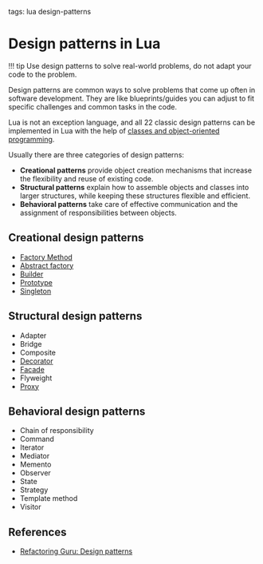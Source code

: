 <!-- Description: List of 22 classical design patterns implemented in Lua programming languages. Learn design patterns in Lua. -->

tags: lua design-patterns

# Design patterns in Lua

!!! tip
    Use design patterns to solve real-world problems, do not adapt your code to the problem.

Design patterns are common ways to solve problems that come up often in software development.
They are like blueprints/guides you can adjust to fit specific challenges and common tasks in the code.

Lua is not an exception language, and all 22 classic design patterns can be implemented in Lua with
the help of [classes and object-oriented programming](/post/object-oriented-programming-in-lua.html).

Usually there are three categories of design patterns:

- **Creational patterns** provide object creation mechanisms that increase the flexibility and
  reuse of existing code.
- **Structural patterns** explain how to assemble objects and classes into larger structures, while keeping these structures flexible and efficient.
- **Behavioral patterns** take care of effective communication and the assignment of responsibilities between objects.

## Creational design patterns

- [Factory Method](/post/design-pattern-factory-method.html)
- [Abstract factory](/post/design-pattern-abstract-factory.html)
- [Builder](/post/design-pattern-builder.html)
- [Prototype](/post/design-pattern-prototype.html)
- [Singleton](/post/design-pattern-singleton.html)

## Structural design patterns

- Adapter
- Bridge
- Composite
- [Decorator](/post/design-pattern-decorator.html)
- [Facade](/post/design-pattern-facade.html)
- Flyweight
- [Proxy](/post/design-pattern-proxy.html)

## Behavioral design patterns

- Chain of responsibility
- Command
- Iterator
- Mediator
- Memento
- Observer
- State
- Strategy
- Template method
- Visitor

## References

- [Refactoring Guru: Design patterns](https://refactoring.guru/design-patterns/)
